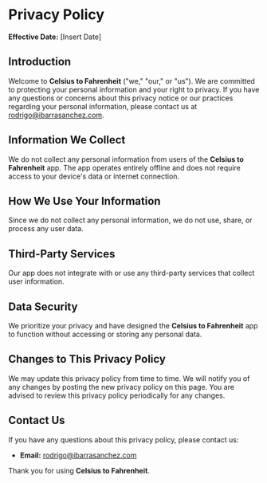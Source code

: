 # Privacy Policy

**Effective Date:** [Insert Date]

## Introduction

Welcome to **Celsius to Fahrenheit** ("we," "our," or "us"). We are committed to protecting your personal information and your right to privacy. If you have any questions or concerns about this privacy notice or our practices regarding your personal information, please contact us at [rodrigo@ibarrasanchez.com](mailto:rodrigo@ibarrasanchez.com).

## Information We Collect

We do not collect any personal information from users of the **Celsius to Fahrenheit** app. The app operates entirely offline and does not require access to your device's data or internet connection.

## How We Use Your Information

Since we do not collect any personal information, we do not use, share, or process any user data.

## Third-Party Services

Our app does not integrate with or use any third-party services that collect user information.

## Data Security

We prioritize your privacy and have designed the **Celsius to Fahrenheit** app to function without accessing or storing any personal data.

## Changes to This Privacy Policy

We may update this privacy policy from time to time. We will notify you of any changes by posting the new privacy policy on this page. You are advised to review this privacy policy periodically for any changes.

## Contact Us

If you have any questions about this privacy policy, please contact us:

- **Email:** [rodrigo@ibarrasanchez.com](mailto:rodrigo@ibarrasanchez.com)

Thank you for using **Celsius to Fahrenheit**.
